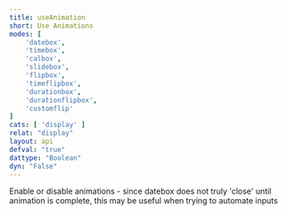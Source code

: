 ```yaml
---
title: useAnimation
short: Use Animations
modes: [
	'datebox',
	'timebox',
	'calbox',
	'slidebox',
	'flipbox',
	'timeflipbox',
	'durationbox',
	'durationflipbox',
	'customflip'
]
cats: [ 'display' ]
relat: "display"
layout: api
defval: "true"
dattype: "Boolean"
dyn: "False"
---
```


Enable or disable animations - since datebox does not truly 'close' until animation is complete, this may be useful when trying to automate inputs
